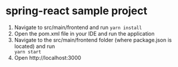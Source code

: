# spring-react sample project

<ol>
 	<li>Navigate to src/main/frontend and run
<code>yarn install</code></li>
 	<li>Open the pom.xml file in your IDE and run the application</li>
 	<li>Navigate to the src/main/frontend folder (where package.json is located) and run<code>
yarn start</code></li>
 	<li>Open http://localhost:3000</li>
</ol>